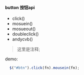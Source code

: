 #### button 按钮api

 + click()
 + mosuein()
 + mosueout()
 + doubleclick()
 + andycvb()
 
> 这里是注释;

demo:
```javascript
  $("#btn").click(fn).mousein(fn);
  
```